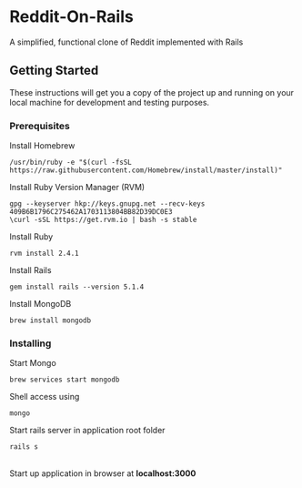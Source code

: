 # Reddit-On-Rails
A simplified, functional clone of Reddit implemented with Rails

## Getting Started
These instructions will get you a copy of the project up and running on your local machine for development and testing purposes.

### Prerequisites
Install Homebrew
```
/usr/bin/ruby -e "$(curl -fsSL https://raw.githubusercontent.com/Homebrew/install/master/install)"
```

Install Ruby Version Manager (RVM) 
```
gpg --keyserver hkp://keys.gnupg.net --recv-keys 409B6B1796C275462A1703113804BB82D39DC0E3
\curl -sSL https://get.rvm.io | bash -s stable
```

Install Ruby
```
rvm install 2.4.1
```

Install Rails
```
gem install rails --version 5.1.4
```

Install MongoDB
```
brew install mongodb
```

### Installing 
Start Mongo
```
brew services start mongodb
```
Shell access using
```
mongo
```
Start rails server in application root folder
```
rails s 
```
<br>Start up application in browser at **localhost:3000**


